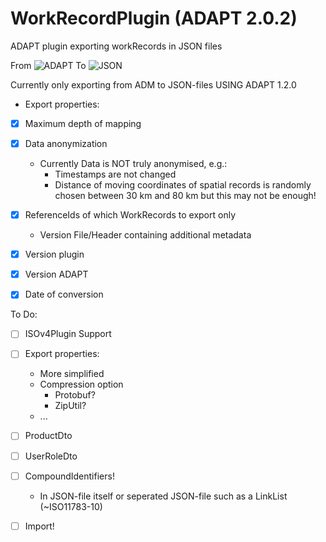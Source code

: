 # WorkRecordPlugin (ADAPT 2.0.2)
ADAPT plugin exporting workRecords in JSON files


From
![ADAPT](https://i.imgur.com/1HWzEz6.png)
To
![JSON](https://i.imgur.com/PV0eZhR.png)

Currently only exporting from ADM to JSON-files USING ADAPT 1.2.0


- Export properties:
- [x] Maximum depth of mapping
- [x] Data anonymization 
  - Currently Data is NOT truly anonymised, e.g.: 
    - Timestamps are not changed
    - Distance of moving coordinates of spatial records is randomly chosen between 30 km and 80 km but this may not be enough!
- [x] ReferenceIds of which WorkRecords to export only
  - Version File/Header containing additional metadata 
- [x] Version plugin
- [x] Version ADAPT
- [x] Date of conversion
  


To Do:
- [ ] ISOv4Plugin Support
- [ ] Export properties: 
  - More simplified  
  - Compression option
    - Protobuf?
    - ZipUtil?  
  - ...  
- [ ] ProductDto
- [ ] UserRoleDto
- [ ] CompoundIdentifiers!
  - In JSON-file itself or seperated JSON-file such as a LinkList (~ISO11783-10)
- [ ] Import!

  
